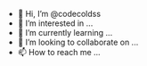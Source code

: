 - 👋 Hi, I’m @codecoldss
- 👀 I’m interested in ...
- 🌱 I’m currently learning ...
- 💞️ I’m looking to collaborate on ...
- 📫 How to reach me ...

<!---
codecoldss/codecoldss is a ✨ special ✨ repository because its `README.md` (this file) appears on your GitHub profile.
You can click the Preview link to take a look at your changes.
--->
